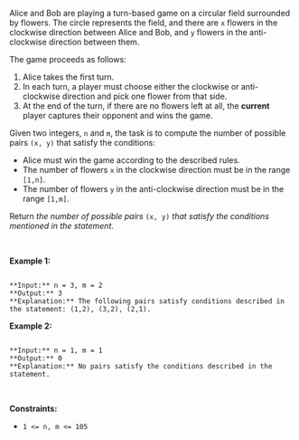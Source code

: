 Alice and Bob are playing a turn-based game on a circular field surrounded by flowers. The circle represents the field, and there are `x` flowers in the clockwise direction between Alice and Bob, and `y` flowers in the anti-clockwise direction between them.


The game proceeds as follows:


1. Alice takes the first turn.
2. In each turn, a player must choose either the clockwise or anti-clockwise direction and pick one flower from that side.
3. At the end of the turn, if there are no flowers left at all, the **current** player captures their opponent and wins the game.


Given two integers, `n` and `m`, the task is to compute the number of possible pairs `(x, y)` that satisfy the conditions:


* Alice must win the game according to the described rules.
* The number of flowers `x` in the clockwise direction must be in the range `[1,n]`.
* The number of flowers `y` in the anti-clockwise direction must be in the range `[1,m]`.


Return *the number of possible pairs* `(x, y)` *that satisfy the conditions mentioned in the statement*.


 


**Example 1:**



```

**Input:** n = 3, m = 2
**Output:** 3
**Explanation:** The following pairs satisfy conditions described in the statement: (1,2), (3,2), (2,1).

```

**Example 2:**



```

**Input:** n = 1, m = 1
**Output:** 0
**Explanation:** No pairs satisfy the conditions described in the statement.

```

 


**Constraints:**


* `1 <= n, m <= 105`


